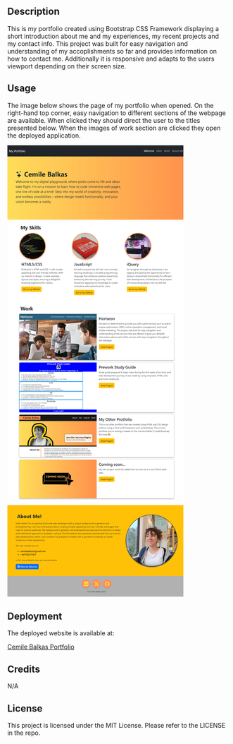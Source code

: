 ## <Bootstrap-Portfolio-Cemile-Balkas>

## Description
This is my portfolio created using Bootstrap CSS Framework displaying a short introduction about me and my experiences, my recent projects and my contact info. This project was built for easy navigation and understanding of my accoplishments so far and provides information on how to contact me. Additionally it is responsive and adapts to the users viewport depending on their screen size.

## Usage
The image below shows the page of my portfolio when opened. On the right-hand top corner, easy navigation to different sections of the webpage are available. When clicked they should direct the user to the titles presented below. When the images of work section are clicked they open the deployed application.

![My bootstrap portfolio screenshot displaying all of its contents](/images/screenshot.png)

## Deployment
The deployed website is available at:

[Cemile Balkas Portfolio]()

## Credits
N/A

## License

This project is licensed under the MIT License. Please refer to the LICENSE in the repo.